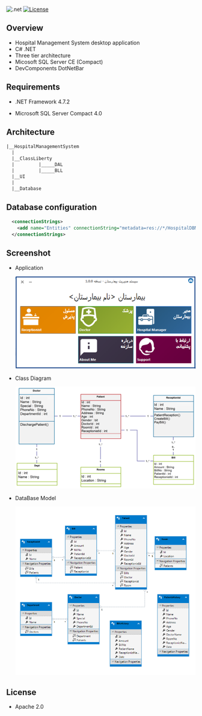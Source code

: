 ![.net](https://img.shields.io/badge/.NETFramework-4.7.2-blue.svg)
[![License](https://img.shields.io/badge/License-Apache%202.0-blue.svg)](https://opensource.org/licenses/Apache-2.0)


## Overview
- Hospital Management System desktop application
- C# .NET
- Three tier architecture 
- Micosoft SQL Server CE (Compact)
- DevComponents DotNetBar


## Requirements

- .NET Framework 4.7.2

- Microsoft SQL Server Compact 4.0

## Architecture

```
|__HospitalManagementSystem
  |
  |__ClassLiberty
  |         |_____DAL
  |         |_____BLL
  |__UI
  |
  |__Database
```
## Database configuration
```XML
  <connectionStrings>
    <add name="Entities" connectionString="metadata=res://*/HospitalDBModel.csdl|res://*/HospitalDBModel.ssdl|res://*/HospitalDBModel.msl;provider=System.Data.SqlServerCe.4.0;provider connection string=&quot;Data Source=|DataDirectory|\HospitalDB.sdf&quot;" providerName="System.Data.EntityClient" />
  </connectionStrings>
```
## Screenshot
- Application
  
  ![application.png](images/application.png)
  
- Class Diagram
  
  ![application.png](images/Class_Diagram.png)
  
- DataBase Model
  
  ![application.png](images/Database_Model.png)

## License

- Apache 2.0



